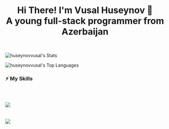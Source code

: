 <h1 align="center">Hi There! I'm Vusal Huseynov 🚀<br/>A young full-stack programmer from Azerbaijan</h1>

<br/>

![huseynovvusal's Stats](https://github-readme-stats.vercel.app/api?username=huseynovvusal&theme=vue-dark&show_icons=true&hide_border=false&count_private=false)

![huseynovvusal's Top Languages](https://github-readme-stats.vercel.app/api/top-langs/?username=huseynovvusal&theme=vue-dark&show_icons=true&hide_border=false&layout=compact)

<h3>⚡ My Skills<h3/>

<br/>

<p>
  <img src="https://skillicons.dev/icons?i=html,css,sass,bootstrap,tailwind,threejs,js,ts,cs,python,git,github,unity,vercel,nextjs,react,vite,firebase,nodejs,express,mongodb,figma,nginx" />
<p/>

<br/>

<a href="https://visitcount.itsvg.in">
  <img src="https://visitcount.itsvg.in/api?id=huseynovvusal&label=Profile%20Views&color=12&icon=5&pretty=true" />
</a>
